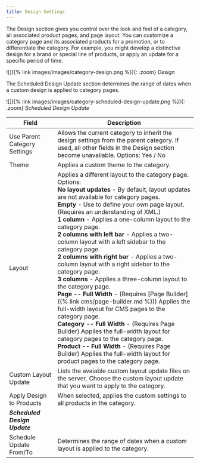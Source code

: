 ```yaml
---
title: Design Settings
---
```


The Design section gives you control over the look and feel of a category, all associated product pages, and page layout. You can customize a category page and its associated products for a promotion, or to differentiate the category. For example, you might develop a distinctive design for a brand or special line of products, or apply an update for a specific period of time.

![]({% link images/images/category-design.png %}){: .zoom}
_Design_

<!--{% if "Default.CE Only" contains site.edition %}-->
The Scheduled Design Update section determines the range of dates when a custom design is applied to category pages.

![]({% link images/images/category-scheduled-design-update.png %}){: .zoom}
_Scheduled Design Update_

<!--{% endif %}-->

|Field|Description|
|--- |--- |
|Use Parent Category Settings|Allows the current category to inherit the design settings from the parent category. If used, all other fields in the Design section become unavailable. Options: Yes / No|
|Theme|Applies a custom theme to the category.|
|Layout|Applies a different layout to the category page. Options: <br/>**No layout updates** - By default, layout updates are not available for category pages. <br/>**Empty** - Use to define your own page layout. (Requires an understanding of XML.) <br/>**1 column** - Applies a one-column layout to the category page. <br/>**2 columns with left bar** - Applies a two-column layout with a left sidebar to the category page. <br/>**2 columns with right bar** - Applies a two-column layout with a right sidebar to the category page. <br/>**3 columns** - Applies a three-column layout to the category page. <!--{% if "Default.EE-B2B" contains site.edition %}--><br/>**Page -- Full Width** - (Requires [Page Builder]({% link cms/page-builder.md %})) Applies the full-width layout for CMS pages to the category page. <br/>**Category -- Full Width** - (Requires Page Builder) Applies the full-width layout for category pages to the category page. <br/>**Product -- Full Width** - (Requires Page Builder) Applies the full-width layout for product pages to the category page.<!--{% endif %}-->|
|Custom Layout Update|Lists the avaiable custom layout update files on the server. Choose the custom layout update that you want to apply to the category.|
|Apply Design to Products|When selected, applies the custom settings to all products in the category.|<!--{% if "Default.CE Only" contains site.edition %}-->
|**_Scheduled Design Update_**||
|Schedule Update From/To|Determines the range of dates when a custom layout is applied to the category.|<!--{% endif %}-->
